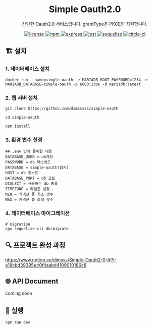 <p align="center">
    <h1 align="center">
        Simple Oauth2.0 
    </h1>
    <p align="center">간단한 Oauth2.0 서비스입니다. grantType은 PKCE만 지원합니다<a href="https://github.com/dimsssss/simple-oauth"></a>.</p>
</p>

<p align="center">
    <a href="">
        <img alt="license" src="https://img.shields.io/github/license/dimsssss/toy-intergration-test">
    </a>
    <a href="">
        <img alt="npm" src="https://img.shields.io/node/v-lts/npm?label=npm&logo=npm">
    </a>
    <a href="https://expressjs.com/">
        <img alt="express" src="https://img.shields.io/node/v-lts/express?label=express&logo=express">
    </a>
    <a href="https://jestjs.io/">
        <img alt="jest" src="https://img.shields.io/node/v-lts/express?label=jest&logo=jest">
    </a>
    <a href="https://sequelize.org/">
        <img alt="sequelize" src="https://img.shields.io/node/v-lts/sequelize?label=sequelize&logo=sequelize">
    </a>
    <a href="https://dl.circleci.com/status-badge/redirect/gh/dimsssss/simple-oauth/tree/main">
        <img alt="circle-ci" src="https://dl.circleci.com/status-badge/img/gh/dimsssss/simple-oauth/tree/main.svg?style=svg">
    </a>
</p>

## 🏗 설치

### 1. 데이터베이스 설치

```shell
docker run --name=simple-oauth -e MARIADB_ROOT_PASSWORD=1234 -e MARIADB_DATABASE=simple-oauth -p 6603:3306 -d mariadb:latest
```

### 2. 웹 서버 설치

```shell
git clone https://github.com/dimsssss/simple-oauth

cd simple-oauth

npm install
```

### 3. 환경 변수 설정

```
## .env 안에 들어갈 내용
DATABASE_USER = db계정
PASSWORD = db 패스워드
DATABASE = simple-oauth(임시)
HOST = db 호스트
DATABASE_PORT = db 포트
DIALECT = 사용하는 db 종류
TIMEZONE = 타임존 설정
MIN = 커넥션 풀 최소 갯수
MAX = 커넥션 풀 최대 갯수
```

### 4. 데이터베이스 마이그레이션

```shell-
# migration
npx sequelize-cli db:migrate
```

## 🔍 프로젝트 완성 과정

https://www.notion.so/dimsss/Simple-Oauth2-0-API-e18cbd39385e40f4aabd4109010186c8

## 🌐 API Document

coming soon

## 🧾 실행

```shell
npm run dev
```
